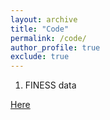 ```yaml
---
layout: archive
title: "Code"
permalink: /code/
author_profile: true
exclude: true
---
```


1. FINESS data

[Here](https://mateomoglia.github.io/_pages/finessrmd.html)
